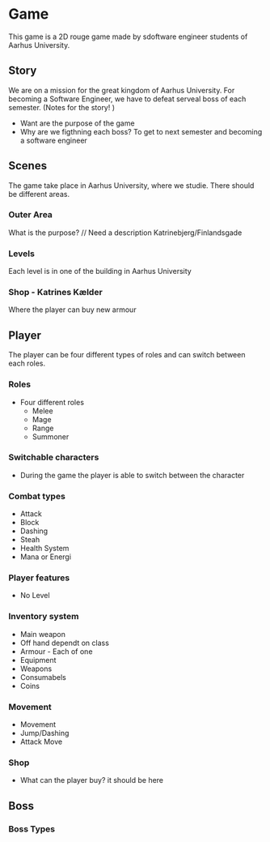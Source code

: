 # Game
This game is a 2D rouge game made by sdoftware engineer students of Aarhus University.

## Story

We are on a mission for the great kingdom of Aarhus University. For becoming a Software Engineer, we have to defeat serveal boss of each semester. 
(Notes for the story! )
- Want are the purpose of the game
- Why are we figthning each boss? To get to next semester and becoming a software engineer

## Scenes

The game take place in Aarhus University, where we studie. There should be different areas. 

### Outer Area
What is the purpose? // Need a description
Katrinebjerg/Finlandsgade

### Levels

Each level is in one of the building in Aarhus University
    
### Shop - Katrines Kælder

Where the player can buy new armour

## Player

The player can be four different types  of roles and can switch between each roles.

### Roles

- Four different roles
  - Melee
  - Mage
  - Range
  - Summoner

### Switchable characters

- During the game the player is able to switch between the character

### Combat types

- Attack
- Block
- Dashing
- Steah
- Health System
- Mana or Energi

### Player features

- No Level

### Inventory system

- Main weapon
- Off hand dependt on class
- Armour - Each of one
- Equipment
- Weapons
- Consumabels
- Coins

### Movement

- Movement 
- Jump/Dashing 
- Attack Move

### Shop

- What can the player buy? it should be here

## Boss

### Boss Types

